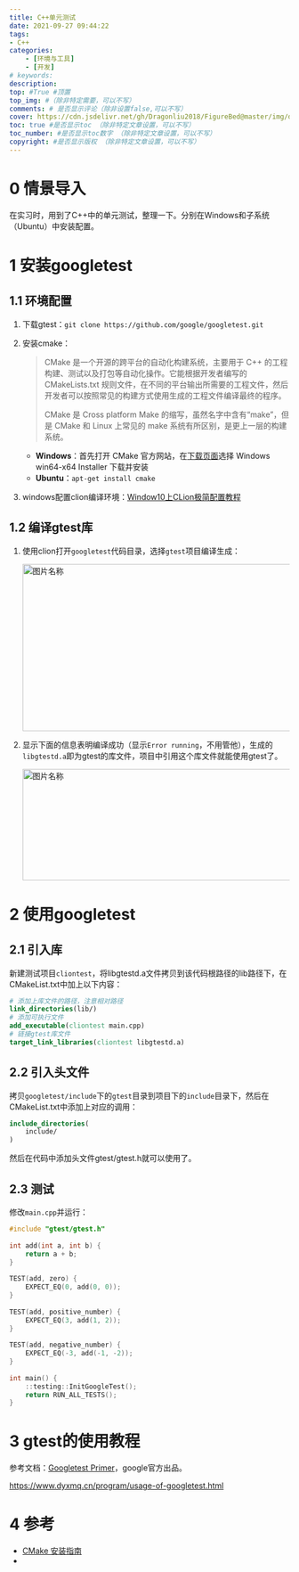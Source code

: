 ```yaml
---
title: C++单元测试
date: 2021-09-27 09:44:22
tags: 
- C++
categories:
    - [环境与工具]
    - [开发]
# keywords:
description:
top: #True #顶置
top_img: #（除非特定需要，可以不写）
comments: # 是否显示评论（除非设置false,可以不写）
cover: https://cdn.jsdelivr.net/gh/Dragonliu2018/FigureBed@master/img/ddddd.jpg
toc: true #是否显示toc （除非特定文章设置，可以不写）
toc_number: #是否显示toc数字 （除非特定文章设置，可以不写）
copyright: #是否显示版权 （除非特定文章设置，可以不写）
---
```


# 0 情景导入

在实习时，用到了C++中的单元测试，整理一下。分别在Windows和子系统（Ubuntu）中安装配置。

# 1 安装googletest

## 1.1 环境配置

1. 下载gtest：`git clone https://github.com/google/googletest.git`

2. 安装cmake：

   > CMake 是一个开源的跨平台的自动化构建系统，主要用于 C++ 的工程构建、测试以及打包等自动化操作。它能根据开发者编写的 CMakeLists.txt 规则文件，在不同的平台输出所需要的工程文件，然后开发者可以按照常见的构建方式使用生成的工程文件编译最终的程序。
   >
   > CMake 是 Cross platform Make 的缩写，虽然名字中含有“make”，但是 CMake 和 Linux 上常见的 make 系统有所区别，是更上一层的构建系统。

   * **Windows**：首先打开 CMake 官方网站，在[下载页面](https://cmake.org/download/)选择 Windows win64-x64 Installer 下载并安装
   * **Ubuntu**：`apt-get install cmake`

3. windows配置clion编译环境：[Window10上CLion极简配置教程](https://www.jianshu.com/p/1aa989808e15)

## 1.2 编译gtest库

1. 使用clion打开`googletest`代码目录，选择`gtest`项目编译生成：

   <img src="https://i.loli.net/2021/10/06/quPZfVpBdWGCriI.png" width = "800" height = "300" alt="图片名称" align=center id=29 />

2. 显示下面的信息表明编译成功（显示`Error running`，不用管他），生成的`libgtestd.a`即为gtest的库文件，项目中引用这个库文件就能使用gtest了。

   <img src="https://i.loli.net/2021/10/06/c2JyQ41X3nImkTK.png" width = "900" height = "200" alt="图片名称" align=center id=30 />

# 2 使用googletest

## 2.1 引入库

新建测试项目`cliontest`，将libgtestd.a文件拷贝到该代码根路径的lib路径下，在CMakeList.txt中加上以下内容：

```cmake
# 添加上库文件的路径，注意相对路径
link_directories(lib/)
# 添加可执行文件
add_executable(cliontest main.cpp)
# 链接gtest库文件
target_link_libraries(cliontest libgtestd.a)
```

## 2.2 引入头文件

拷贝`googletest/include`下的`gtest`目录到项目下的`include`目录下，然后在CMakeList.txt中添加上对应的调用：

```cmake
include_directories(
    include/
)
```

然后在代码中添加头文件gtest/gtest.h就可以使用了。

## 2.3 测试

修改`main.cpp`并运行：

```c++
#include "gtest/gtest.h"
 
int add(int a, int b) {
    return a + b;
}
 
TEST(add, zero) {
    EXPECT_EQ(0, add(0, 0));
}
 
TEST(add, positive_number) {
    EXPECT_EQ(3, add(1, 2));
}
 
TEST(add, negative_number) {
    EXPECT_EQ(-3, add(-1, -2));
}
 
int main() {
    ::testing::InitGoogleTest();
    return RUN_ALL_TESTS();
}
```

# 3 gtest的使用教程

参考文档：[Googletest Primer](https://github.com/google/googletest/blob/master/googletest/docs/primer.md)，google官方出品。

https://www.dyxmq.cn/program/usage-of-googletest.html

# 4 参考

* [CMake 安装指南](https://meishizaolunzi.com/cmake-an-zhuang-zhi-nan/)
* 